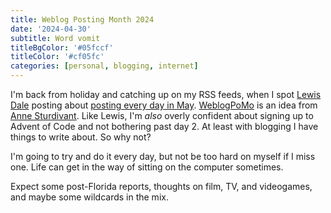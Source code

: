 ```yaml
---
title: Weblog Posting Month 2024
date: '2024-04-30'
subtitle: Word vomit
titleBgColor: '#05fccf'
titleColor: '#cf05fc'
categories: [personal, blogging, internet]
---
```


I'm back from holiday and catching up on my RSS feeds, when I spot [Lewis Dale](https://lewisdale.dev) posting about [posting every day in May](https://lewisdale.dev/post/weblogpomo-2024/). [WeblogPoMo](https://weblog.anniegreens.lol/weblog-posting-month-2024) is an idea from [Anne Sturdivant](https://omg.anniegreens.lol/). Like Lewis, I'm _also_ overly confident about signing up to Advent of Code and not bothering past day 2. At least with blogging I have things to write about. So why not?

I'm going to try and do it every day, but not be too hard on myself if I miss one. Life can get in the way of sitting on the computer sometimes.

Expect some post-Florida reports, thoughts on film, TV, and videogames, and maybe some wildcards in the mix.
